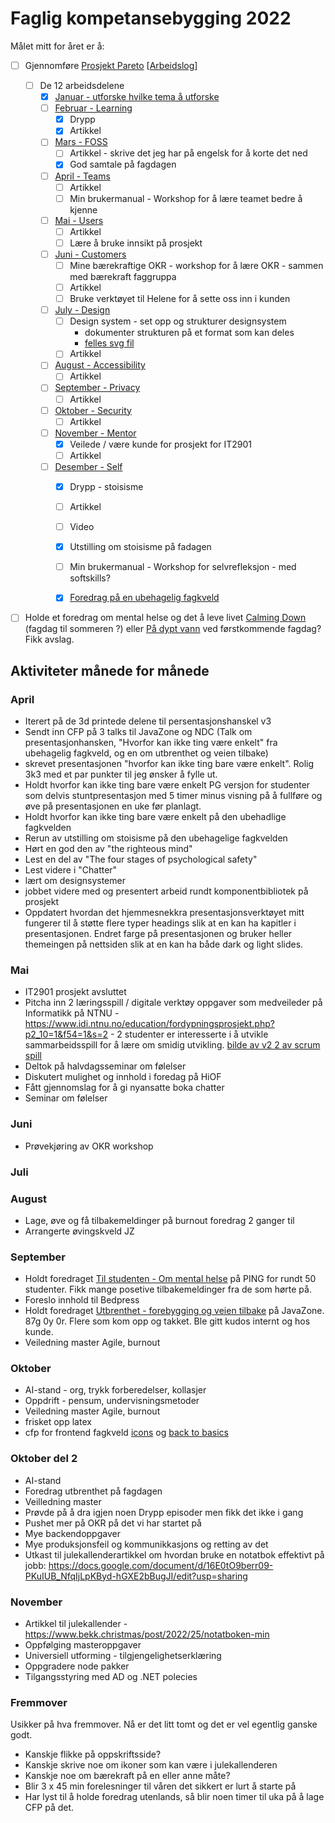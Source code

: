 # Faglig kompetansebygging 2022

Målet mitt for året er å:
- [ ] Gjennomføre [Prosjekt Pareto](/projects/pareto) [[Arbeidslog](/projects/pareto/progress)]
  - [ ] De 12 arbeidsdelene
    - [x] [Januar - utforske hvilke tema å utforske](/projects/pareto/0-topics)
    - [ ] [Februar - Learning](/projects/pareto/1-learning)
        - [x] Drypp
        - [x] Artikkel 
    - [ ] [Mars - FOSS](/projects/pareto/2-foss)
        - [ ] Artikkel - skrive det jeg har på engelsk for å korte det ned
        - [x] God samtale på fagdagen
    - [ ] [April - Teams](/projects/pareto/3-teams)
        - [ ] Artikkel 
        - [ ] Min brukermanual - Workshop for å lære teamet bedre å kjenne
    - [ ] [Mai - Users](/projects/pareto/4-users)
        - [ ] Artikkel 
        - [ ] Lære å bruke innsikt på prosjekt
    - [ ] [Juni - Customers](/projects/pareto/5-customers)
        - [ ] Mine bærekraftige OKR - workshop for å lære OKR - sammen med bærekraft faggruppa
        - [ ] Artikkel 
        - [ ] Bruke verktøyet til Helene for å sette oss inn i kunden
    - [ ] [July - Design](/projects/pareto/6-design) 
        - [ ] Design system - set opp og strukturer designsystem
            - dokumenter strukturen på et format som kan deles
            - [felles svg fil](/notes/using-svg-icons.md)
        - [ ] Artikkel 
    - [ ] [August - Accessibility](/projects/pareto/7-accessibility)
        - [ ] Artikkel 
    - [ ] [September - Privacy](/projects/pareto/8-privacy)
        - [ ] Artikkel 
    - [ ] [Oktober - Security](/projects/pareto/9-security)
        - [ ] Artikkel 
    - [ ] [November - Mentor ](/projects/pareto/10-mentor)
        - [x] Veilede / være kunde for prosjekt for IT2901 
        - [ ] Artikkel 
    - [ ] [Desember - Self](/projects/pareto/11-self)
        - [x] Drypp - stoisisme
        - [ ] Artikkel 
        - [ ] Video
        - [x] Utstilling om stoisisme på fadagen
        - [ ] Min brukermanual - Workshop for selvrefleksjon - med softskills?
        - [x] [Foredrag på en ubehagelig fagkveld](/articles/why-cant-things-be-easy/)


  
- [ ] Holde et foredrag om mental helse og det å leve livet [Calming Down](/articles/calming-down)  (fagdag til sommeren ?) eller [På dypt vann](/articles/paa-dypt-vann) ved førstkommende fagdag? Fikk avslag.







## Aktiviteter månede for månede

### April
- Iterert på de 3d printede delene til persentasjonshanskel v3
- Sendt inn CFP på 3 talks til JavaZone og NDC (Talk om presentasjonhansken, "Hvorfor kan ikke ting være enkelt" fra ubehagelig fagkveld, og en om utbrenthet og veien tilbake)
- skrevet presentasjonen "hvorfor kan ikke ting bare være enkelt". Rolig 3k3 med et par punkter til jeg ønsker å fylle ut.
- Holdt hvorfor kan ikke ting bare være enkelt PG versjon for studenter som delvis stuntpresentasjon med 5 timer minus visning på å fullføre og øve på presentasjonen en uke før planlagt.
- Holdt hvorfor kan ikke ting bare være enkelt på den ubehadlige fagkvelden
- Rerun av utstilling om stoisisme på den ubehagelige fagkvelden
- Hørt en god den av "the righteous mind"
- Lest en del av "The four stages of psychological safety"
- Lest videre i "Chatter"
- lært om designsystemer
- jobbet videre med og presentert arbeid rundt komponentbibliotek på prosjekt
- Oppdatert hvordan det hjemmesnekkra presentasjonsverktøyet mitt fungerer til å støtte flere typer headings slik at en kan ha kapitler i presentasjonen. Endret farge på presentasjonen og bruker heller themeingen på nettsiden slik at en kan ha både dark og light slides.

### Mai
- IT2901 prosjekt avsluttet
- Pitcha inn 2 læringsspill / digitale verktøy oppgaver som medveileder på Informatikk på NTNU - https://www.idi.ntnu.no/education/fordypningsprosjekt.php?p2_10=1&f54=1&s=2 - 2 studenter er interesserte i å utvikle sammarbeidsspill for å lære om smidig utvikling. [bilde av v2 2 av scrum spill](/assets/images/smidig/spill.jpg)
- Deltok på halvdagsseminar om følelser
- Diskutert mulighet og innhold i foredag på HiOF
- Fått gjennomslag for å gi nyansatte boka chatter
- Seminar om følelser

### Juni
- Prøvekjøring av OKR workshop


### Juli

### August

- Lage, øve og få tilbakemeldinger på burnout foredrag 2 ganger til
- Arrangerte øvingskveld JZ

### September

- Holdt foredraget [Til studenten - Om mental helse](/articles/til-studenten/mental-helse/) på PING for rundt 50 studenter. Fikk mange posetive tilbakemeldinger fra de som hørte på.
- Foreslo innhold til Bedpress
- Holdt foredraget [Utbrenthet - forebygging og veien tilbake](/articles/burnout/) på JavaZone. 87g 0y 0r. Flere som kom opp og takket. Ble gitt kudos internt og hos kunde.
- Veiledning master Agile, burnout

### Oktober
- AI-stand - org, trykk forberedelser, kollasjer
- Oppdrift - pensum, undervisningsmetoder
- Veiledning master Agile, burnout
- frisket opp latex
- cfp for frontend fagkveld [icons](/cfp/Fagkveld-Fremtidens-frontend/icons.md) og [back to basics](/cfp/Fagkveld-Fremtidens-frontend/back-to-basics.md) 

### Oktober del 2
- AI-stand
- Foredrag utbrenthet på fagdagen
- Veilledning master
- Prøvde på å dra igjen noen Drypp episoder men fikk det ikke i gang
- Pushet mer på OKR på det vi har startet på
- Mye backendoppgaver
- Mye produksjonsfeil og kommunikkasjons og retting av det
- Utkast til julekallenderartikkel om hvordan bruke en notatbok effektivt på jobb: https://docs.google.com/document/d/16E0tO9berr09-PKuIUB_NfqIjLpKByd-hGXE2bBugJI/edit?usp=sharing


### November
- Artikkel til julekallender - https://www.bekk.christmas/post/2022/25/notatboken-min
- Oppfølging masteroppgaver
- Universiell utforming - tilgjengelighetserklæring
- Oppgradere node pakker
- Tilgangsstyring med AD og .NET polecies

### Fremmover
Usikker på hva fremmover. Nå er det litt tomt og det er vel egentlig ganske godt.

- Kanskje flikke på oppskriftsside?
- Kanskje skrive noe om ikoner som kan være i julekallenderen
- Kanskje noe om bærekraft på en eller anne måte?
- Blir 3 x 45 min forelesninger til våren det sikkert er lurt å starte på
- Har lyst til å holde foredrag utenlands, så blir noen timer til uka på å lage CFP på det.